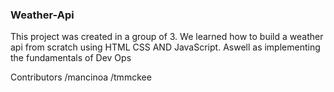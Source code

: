 ### Weather-Api

This project was created in a group of 3. We learned how to build a weather api from scratch using HTML CSS AND JavaScript. Aswell as implementing the fundamentals of Dev Ops

Contributors
/mancinoa
/tmmckee
